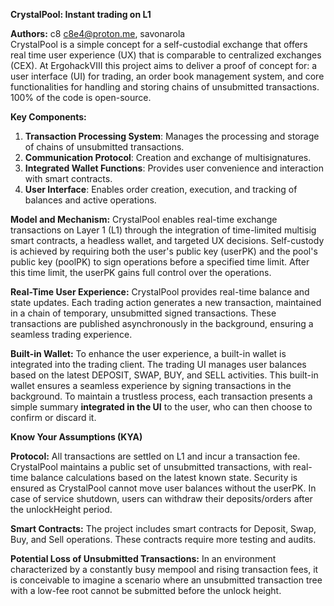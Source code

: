 **CrystalPool: Instant trading on L1**

**Authors:** c8 c8e4@proton.me, savonarola  
CrystalPool is a simple concept for a self-custodial exchange that offers real time user experience (UX) that is comparable to centralized exchanges (CEX). At ErgohackVIII this project aims to deliver a proof of concept for: a user interface (UI) for trading, an order book management system, and core functionalities for handling and storing chains of unsubmitted transactions. 100% of the code is open-source.

**Key Components:**

1. **Transaction Processing System**: Manages the processing and storage of chains of unsubmitted transactions.
2. **Communication Protocol**: Creation and exchange of multisignatures.
3. **Integrated Wallet Functions**: Provides user convenience and interaction with smart contracts.
4. **User Interface**: Enables order creation, execution, and tracking of balances and active operations.

**Model and Mechanism:**
CrystalPool enables real-time exchange transactions on Layer 1 (L1) through the integration of time-limited multisig smart contracts, a headless wallet, and targeted UX decisions. Self-custody is achieved by requiring both the user's public key (userPK) and the pool's public key (poolPK) to sign operations before a specified time limit. After this time limit, the userPK gains full control over the operations.

**Real-Time User Experience:**
CrystalPool provides real-time balance and state updates. Each trading action generates a new transaction, maintained in a chain of temporary, unsubmitted signed transactions. These transactions are published asynchronously in the background, ensuring a seamless trading experience.

**Built-in Wallet:**
To enhance the user experience, a built-in wallet is integrated into the trading client. The trading UI manages user balances based on the latest DEPOSIT, SWAP, BUY, and SELL activities. This built-in wallet ensures a seamless experience by signing transactions in the background. To maintain a trustless process, each transaction presents a simple summary **integrated in the UI** to the user, who can then choose to confirm or discard it.


**Know Your Assumptions (KYA)**

**Protocol:**
All transactions are settled on L1 and incur a transaction fee. CrystalPool maintains a public set of unsubmitted transactions, with real-time balance calculations based on the latest known state. Security is ensured as CrystalPool cannot move user balances without the userPK. In case of service shutdown, users can withdraw their deposits/orders after the unlockHeight period.

**Smart Contracts:**
The project includes smart contracts for Deposit, Swap, Buy, and Sell operations. These contracts require more testing and audits.

**Potential Loss of Unsubmitted Transactions:**
In an environment characterized by a constantly busy mempool and rising transaction fees, it is conceivable to imagine a scenario where an unsubmitted transaction tree with a low-fee root cannot be submitted before the unlock height.